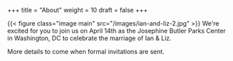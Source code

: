 +++
title = "About"
weight = 10
draft = false
+++

{{< figure class="image main" src="/images/ian-and-liz-2.jpg" >}}
We're excited for you to join us on April 14th as the Josephine Butler Parks Center in Washington, DC to celebrate the marriage of Ian & Liz.

More details to come when formal invitations are sent.

